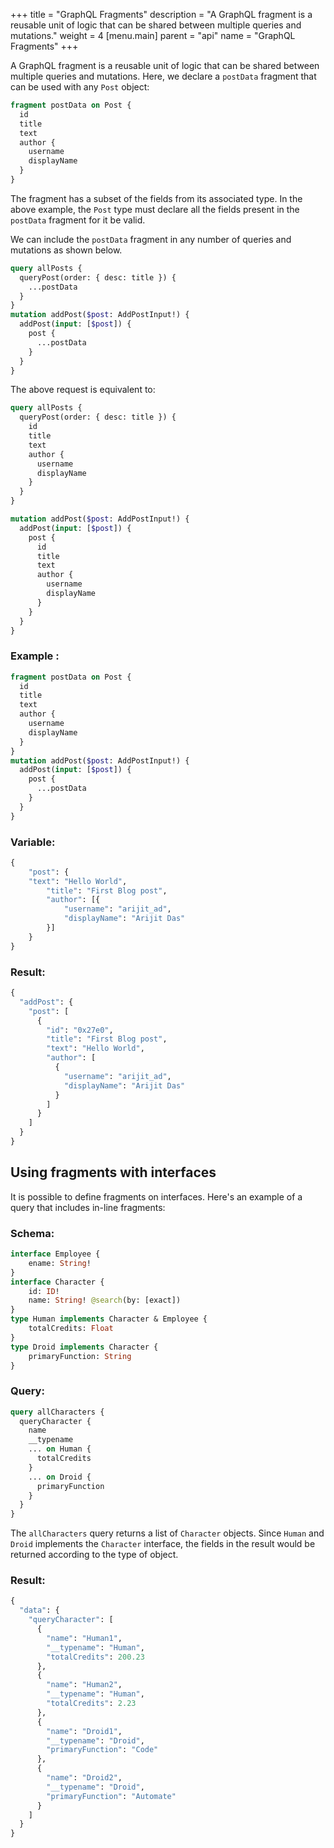 +++
title = "GraphQL Fragments"
description = "A GraphQL fragment is a reusable unit of logic that can be shared between multiple queries and mutations."
weight = 4
[menu.main]
    parent = "api"
    name = "GraphQL Fragments"
+++

A GraphQL fragment is a reusable unit of logic that can be shared between multiple queries and mutations.
Here, we declare a `postData` fragment that can be used with any `Post` object:

```graphql
fragment postData on Post {
  id
  title
  text
  author {
    username
    displayName
  }
}
```

The fragment has a subset of the fields from its associated type. In the above example, the `Post` type must declare all the fields present in the `postData` fragment for it be valid.

We can include the `postData` fragment in any number of queries and mutations as shown below.
```graphql
query allPosts {
  queryPost(order: { desc: title }) {
    ...postData
  }
}
mutation addPost($post: AddPostInput!) {
  addPost(input: [$post]) {
    post {
      ...postData
    }
  }
}
```

The above request is equivalent to:
```graphql
query allPosts {
  queryPost(order: { desc: title }) {
    id
    title
    text
    author {
      username
      displayName
    }
  }
}

mutation addPost($post: AddPostInput!) {
  addPost(input: [$post]) {
    post {
      id
      title
      text
      author {
        username
        displayName
      }
    }
  }
}
```

### Example :

```graphql
fragment postData on Post {
  id
  title
  text
  author {
    username
    displayName
  }
}
mutation addPost($post: AddPostInput!) {
  addPost(input: [$post]) {
    post {
      ...postData
    }
  }
}
```

### Variable:

```graphql
{
	"post": {
    "text": "Hello World",
		"title": "First Blog post",
		"author": [{
			"username": "arijit_ad",
			"displayName": "Arijit Das"
		}]
	}
}
```

### Result:

```graphql
{
  "addPost": {
    "post": [
      {
        "id": "0x27e0",
        "title": "First Blog post",
        "text": "Hello World",
        "author": [
          {
            "username": "arijit_ad",
            "displayName": "Arijit Das"
          }
        ]
      }
    ]
  }
}
```

## Using fragments with interfaces

It is possible to define fragments on interfaces.
Here's an example of a query that includes in-line fragments:

### Schema:

```graphql
interface Employee {
    ename: String!
}
interface Character {
    id: ID!
    name: String! @search(by: [exact])
}
type Human implements Character & Employee {
    totalCredits: Float
}
type Droid implements Character {
    primaryFunction: String
}
```

### Query:

```graphql
query allCharacters {
  queryCharacter {
    name
    __typename
    ... on Human {
      totalCredits
    }
    ... on Droid {
      primaryFunction
    }
  }
}
```

The `allCharacters` query returns a list of `Character` objects. Since `Human` and `Droid` implements the `Character` interface, the fields in the result would be returned according to the type of object.

### Result:

```graphql
{
  "data": {
    "queryCharacter": [
      {
        "name": "Human1",
        "__typename": "Human",
        "totalCredits": 200.23
      },
      {
        "name": "Human2",
        "__typename": "Human",
        "totalCredits": 2.23
      },
      {
        "name": "Droid1",
        "__typename": "Droid",
        "primaryFunction": "Code"
      },
      {
        "name": "Droid2",
        "__typename": "Droid",
        "primaryFunction": "Automate"
      }
    ]
  }
}
```
